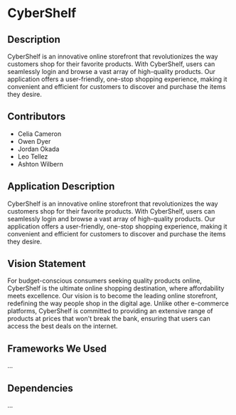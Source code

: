 # CyberShelf


## Description
CyberShelf is an innovative online storefront that revolutionizes the way customers shop for their favorite products. With CyberShelf, users can seamlessly login and browse a vast array of high-quality products. Our application offers a user-friendly, one-stop shopping experience, making it convenient and efficient for customers to discover and purchase the items they desire.

## Contributors
- Celia Cameron
- Owen Dyer
- Jordan Okada
- Leo Tellez
- Ashton Wilbern

## Application Description
 CyberShelf is an innovative online storefront that revolutionizes the way customers shop for their favorite products. With CyberShelf, users can seamlessly login and browse a vast array of high-quality products. Our application offers a user-friendly, one-stop shopping experience, making it convenient and efficient for customers to discover and purchase the items they desire.

## Vision Statement
For budget-conscious consumers seeking quality products online, CyberShelf is the ultimate online shopping destination, where affordability meets excellence. Our vision is to become the leading online storefront, redefining the way people shop in the digital age. Unlike other e-commerce platforms, CyberShelf is committed to providing an extensive range of products at prices that won't break the bank, ensuring that users can access the best deals on the internet.


## Frameworks We Used
...

## Dependencies
...
